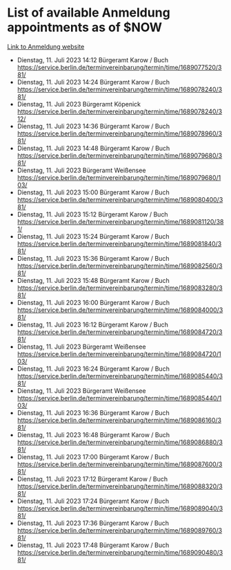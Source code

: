 # List of available Anmeldung appointments as of $NOW
[Link to Anmeldung website](https://service.berlin.de/terminvereinbarung/termin/tag.php?termin=1&anliegen[]=120686&dienstleisterlist=122210,122217,327316,122219,327312,122227,327314,122231,327346,122243,327348,122254,122252,329742,122260,329745,122262,329748,122271,327278,122273,327274,122277,327276,330436,122280,327294,122282,327290,122284,327292,122291,327270,122285,327266,122286,327264,122296,327268,150230,329760,122297,327286,122294,327284,122312,329763,122314,329775,122304,327330,122311,327334,122309,327332,317869,122281,327352,122279,329772,122283,122276,327324,122274,327326,122267,329766,122246,327318,122251,327320,122257,327322,122208,327298,122226,327300&herkunft=http%3A%2F%2Fservice.berlin.de%2Fdienstleistung%2F120686%2F)
- Dienstag, 11. Juli 2023 14:12 Bürgeramt Karow / Buch https://service.berlin.de/terminvereinbarung/termin/time/1689077520/381/
- Dienstag, 11. Juli 2023 14:24 Bürgeramt Karow / Buch https://service.berlin.de/terminvereinbarung/termin/time/1689078240/381/
- Dienstag, 11. Juli 2023  Bürgeramt Köpenick https://service.berlin.de/terminvereinbarung/termin/time/1689078240/312/
- Dienstag, 11. Juli 2023 14:36 Bürgeramt Karow / Buch https://service.berlin.de/terminvereinbarung/termin/time/1689078960/381/
- Dienstag, 11. Juli 2023 14:48 Bürgeramt Karow / Buch https://service.berlin.de/terminvereinbarung/termin/time/1689079680/381/
- Dienstag, 11. Juli 2023  Bürgeramt Weißensee https://service.berlin.de/terminvereinbarung/termin/time/1689079680/103/
- Dienstag, 11. Juli 2023 15:00 Bürgeramt Karow / Buch https://service.berlin.de/terminvereinbarung/termin/time/1689080400/381/
- Dienstag, 11. Juli 2023 15:12 Bürgeramt Karow / Buch https://service.berlin.de/terminvereinbarung/termin/time/1689081120/381/
- Dienstag, 11. Juli 2023 15:24 Bürgeramt Karow / Buch https://service.berlin.de/terminvereinbarung/termin/time/1689081840/381/
- Dienstag, 11. Juli 2023 15:36 Bürgeramt Karow / Buch https://service.berlin.de/terminvereinbarung/termin/time/1689082560/381/
- Dienstag, 11. Juli 2023 15:48 Bürgeramt Karow / Buch https://service.berlin.de/terminvereinbarung/termin/time/1689083280/381/
- Dienstag, 11. Juli 2023 16:00 Bürgeramt Karow / Buch https://service.berlin.de/terminvereinbarung/termin/time/1689084000/381/
- Dienstag, 11. Juli 2023 16:12 Bürgeramt Karow / Buch https://service.berlin.de/terminvereinbarung/termin/time/1689084720/381/
- Dienstag, 11. Juli 2023  Bürgeramt Weißensee https://service.berlin.de/terminvereinbarung/termin/time/1689084720/103/
- Dienstag, 11. Juli 2023 16:24 Bürgeramt Karow / Buch https://service.berlin.de/terminvereinbarung/termin/time/1689085440/381/
- Dienstag, 11. Juli 2023  Bürgeramt Weißensee https://service.berlin.de/terminvereinbarung/termin/time/1689085440/103/
- Dienstag, 11. Juli 2023 16:36 Bürgeramt Karow / Buch https://service.berlin.de/terminvereinbarung/termin/time/1689086160/381/
- Dienstag, 11. Juli 2023 16:48 Bürgeramt Karow / Buch https://service.berlin.de/terminvereinbarung/termin/time/1689086880/381/
- Dienstag, 11. Juli 2023 17:00 Bürgeramt Karow / Buch https://service.berlin.de/terminvereinbarung/termin/time/1689087600/381/
- Dienstag, 11. Juli 2023 17:12 Bürgeramt Karow / Buch https://service.berlin.de/terminvereinbarung/termin/time/1689088320/381/
- Dienstag, 11. Juli 2023 17:24 Bürgeramt Karow / Buch https://service.berlin.de/terminvereinbarung/termin/time/1689089040/381/
- Dienstag, 11. Juli 2023 17:36 Bürgeramt Karow / Buch https://service.berlin.de/terminvereinbarung/termin/time/1689089760/381/
- Dienstag, 11. Juli 2023 17:48 Bürgeramt Karow / Buch https://service.berlin.de/terminvereinbarung/termin/time/1689090480/381/

